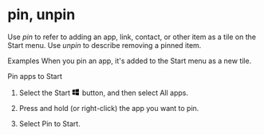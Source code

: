 # pin, unpin

Use *pin* to refer to adding an app, link, contact, or other item as a tile on the Start menu. Use *unpin* to describe removing a pinned item.

Examples
When you pin an app, it's added to the Start menu as a new tile.

Pin apps to Start

1.  Select the Start ![](media/pin-unpin/967781121.png) button, and then select All apps. 

2.  Press and hold (or right-click) the app you want to pin.

3.  Select Pin to Start. 
